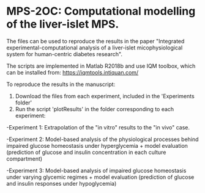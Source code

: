 # MPS-2OC: Computational modelling of the liver-islet MPS.

The files can be used to reproduce the results in the paper "Integrated experimental-computational analysis of a liver-islet micophysiological system for human-centric diabetes research". 

The scripts are implemented in Matlab R2018b and use IQM toolbox, which can be installed from:
https://iqmtools.intiquan.com/

To reproduce the results in the manuscript:

1. Download the files from each experiment, included in the 'Experiments folder'
2. Run the script 'plotResults' in the folder corresponding to each experiment:

-Experiment 1: Extrapolation of the "in vitro" results to the "in vivo" case.

-Experiment 2: Model-based analysis of the physiological processes behind impaired glucose homeostasis under hyperglycemia + model evaluation (prediction of glucose and insulin concentration in each culture compartment)

-Experiment 3: Model-based analysis of impaired glucose homeostasis under varying glycemic regimes + model evaluation (prediction of glucose and insulin responses under hypoglycemia)









